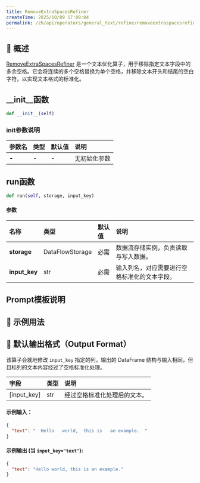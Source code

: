```yaml
---
title: RemoveExtraSpacesRefiner
createTime: 2025/10/09 17:09:04
permalink: /zh/api/operators/general_text/refine/removeextraspacesrefiner/
---
```


## 📘 概述

[RemoveExtraSpacesRefiner](https://github.com/OpenDCAI/DataFlow/blob/main/dataflow/operators/refine/remove_extra_spaces_refiner.py) 是一个文本优化算子，用于移除指定文本字段中的多余空格。它会将连续的多个空格替换为单个空格，并移除文本开头和结尾的空白字符，以实现文本格式的标准化。

## \_\_init\_\_函数

```python
def __init__(self)
```

### init参数说明

| 参数名 | 类型 | 默认值 | 说明 |
| :----- | :--- | :----- | :--- |
| **-**  | -    | -      | 无初始化参数 |

## run函数

```python
def run(self, storage, input_key)
```

#### 参数

| 名称        | 类型            | 默认值 | 说明                                     |
| :---------- | :-------------- | :----- | :--------------------------------------- |
| **storage** | DataFlowStorage | 必需   | 数据流存储实例，负责读取与写入数据。     |
| **input_key** | str             | 必需   | 输入列名，对应需要进行空格标准化的文本字段。 |

## Prompt模板说明

## 🧠 示例用法

## 🧾 默认输出格式（Output Format）

该算子会就地修改 `input_key` 指定的列，输出的 DataFrame 结构与输入相同，但目标列的文本内容经过了空格标准化处理。

| 字段        | 类型 | 说明                   |
| :---------- | :--- | :--------------------- |
| [input\_key] | str  | 经过空格标准化处理后的文本。 |

#### 示例输入：

```json
{
  "text": "  Hello   world,  this is   an example.  "
}
```

#### 示例输出 (当 `input_key="text"`):

```json
{
  "text": "Hello world, this is an example."
}
```
